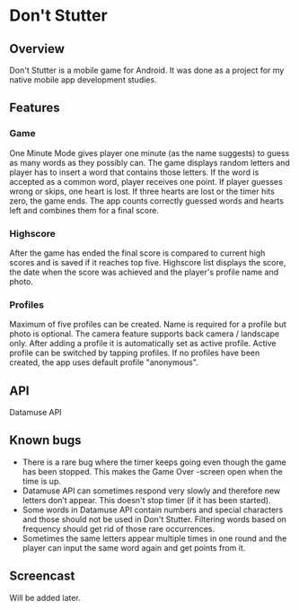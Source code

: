 # Don't Stutter

## Overview
Don't Stutter is a mobile game for Android. 
It was done as a project for my native mobile app development studies.

## Features
### Game
One Minute Mode gives player one minute (as the name suggests) to guess as many words as they possibly can. The game displays random letters and player has to insert a word that contains those letters. If the word is accepted as a common word, player receives one point. If player guesses wrong or skips, one heart is lost. If three hearts are lost or the timer hits zero, the game ends. The app counts correctly guessed words and hearts left and combines them for a final score.

### Highscore
After the game has ended the final score is compared to current high scores and is saved if it reaches top five. Highscore list displays the score, the date when the score was achieved and the player's profile name and photo.

### Profiles
Maximum of five profiles can be created. Name is required for a profile but photo is optional. The camera feature supports back camera / landscape only. After adding a profile it is automatically set as active profile. Active profile can be switched by tapping profiles. If no profiles have been created, the app uses default profile "anonymous".

## API
Datamuse API

## Known bugs
- There is a rare bug where the timer keeps going even though the game has been stopped. This makes the Game Over -screen open when the time is up.
- Datamuse API can sometimes respond very slowly and therefore new letters don’t appear. This doesn't stop timer (if it has been started).
- Some words in Datamuse API contain numbers and special characters and those should not be used in Don't Stutter. Filtering words based on frequency should get rid of those rare occurrences.
- Sometimes the same letters appear multiple times in one round and the player can input the same word again and get points from it.

## Screencast
Will be added later.
